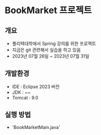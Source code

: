 # BookMarket 프로젝트

## 개요

- 폴리텍대학에서 Spring 강의를 위한 프로젝트
- 지금은 git 관련해서 실습을 하고 있음
- 2023년 07월 26일 ~ 2023년 07월 31일

## 개발환경

- IDE : Eclipse 2023 버전
- JDK : ~~
- Tomcat : 9.0

## 실행 방법

- 'BookMarketMain.java'
```bash1
 